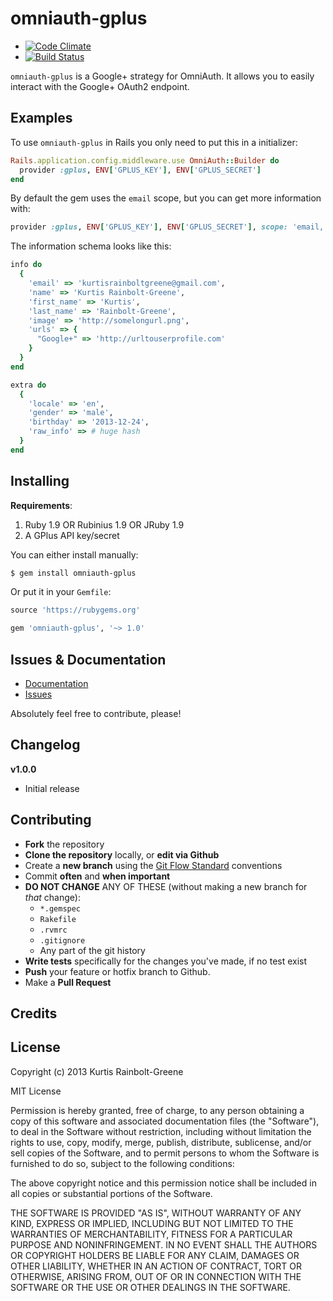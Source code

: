 omniauth-gplus
=========

  - [![Code Climate](https://codeclimate.com/github/krainboltgreene/omniauth-gplus.png)](https://codeclimate.com/github/krainboltgreene/omniauth-gplus)
  - [![Build Status](https://travis-ci.org/krainboltgreene/omniauth-gplus.png)](https://travis-ci.org/krainboltgreene/omniauth-gplus)

`omniauth-gplus` is a Google+ strategy for OmniAuth.
It allows you to easily interact with the Google+ OAuth2 endpoint.


Examples
--------

To use `omniauth-gplus` in Rails you only need to put this in a initializer:

``` ruby
Rails.application.config.middleware.use OmniAuth::Builder do
  provider :gplus, ENV['GPLUS_KEY'], ENV['GPLUS_SECRET']
end
```

By default the gem uses the `email` scope, but you can get more information with:

``` ruby
provider :gplus, ENV['GPLUS_KEY'], ENV['GPLUS_SECRET'], scope: 'email, profile'
```

The information schema looks like this:

``` ruby
info do
  {
    'email' => 'kurtisrainboltgreene@gmail.com',
    'name' => 'Kurtis Rainbolt-Greene',
    'first_name' => 'Kurtis',
    'last_name' => 'Rainbolt-Greene',
    'image' => 'http://somelongurl.png',
    'urls' => {
      "Google+" => 'http://urltouserprofile.com'
    }
  }
end

extra do
  {
    'locale' => 'en',
    'gender' => 'male',
    'birthday' => '2013-12-24',
    'raw_info' => # huge hash
  }
end
```


Installing
----------

**Requirements**:

  1. Ruby 1.9 OR Rubinius 1.9 OR JRuby 1.9
  2. A GPlus API key/secret

You can either install manually:

``` bash
$ gem install omniauth-gplus
```

Or put it in your `Gemfile`:

``` ruby
source 'https://rubygems.org'

gem 'omniauth-gplus', '~> 1.0'
```


Issues & Documentation
----------------------

* [Documentation](https://github.com/krainboltgreene/omniauth-gplus/wiki)
* [Issues](https://github.com/krainboltgreene/omniauth-gplus/issues)

Absolutely feel free to contribute, please!


Changelog
---------

**v1.0.0**

* Initial release


Contributing
------------

* **Fork** the repository
* **Clone the repository** locally, or **edit via Github**
* Create a **new branch** using the [Git Flow Standard](http://yakiloo.com/getting-started-git-flow/) conventions
* Commit **often** and **when important**
* **DO NOT CHANGE** ANY OF THESE (without making a new branch for *that* change):
  * `*.gemspec`
  * `Rakefile`
  * `.rvmrc`
  * `.gitignore`
  * Any part of the git history
* **Write tests** specifically for the changes you've made, if no test exist
* **Push** your feature or hotfix branch to Github.
* Make a **Pull Request**


Credits
-------


License
-------

Copyright (c) 2013 Kurtis Rainbolt-Greene

MIT License

Permission is hereby granted, free of charge, to any person obtaining
a copy of this software and associated documentation files (the
"Software"), to deal in the Software without restriction, including
without limitation the rights to use, copy, modify, merge, publish,
distribute, sublicense, and/or sell copies of the Software, and to
permit persons to whom the Software is furnished to do so, subject to
the following conditions:

The above copyright notice and this permission notice shall be
included in all copies or substantial portions of the Software.

THE SOFTWARE IS PROVIDED "AS IS", WITHOUT WARRANTY OF ANY KIND,
EXPRESS OR IMPLIED, INCLUDING BUT NOT LIMITED TO THE WARRANTIES OF
MERCHANTABILITY, FITNESS FOR A PARTICULAR PURPOSE AND
NONINFRINGEMENT. IN NO EVENT SHALL THE AUTHORS OR COPYRIGHT HOLDERS BE
LIABLE FOR ANY CLAIM, DAMAGES OR OTHER LIABILITY, WHETHER IN AN ACTION
OF CONTRACT, TORT OR OTHERWISE, ARISING FROM, OUT OF OR IN CONNECTION
WITH THE SOFTWARE OR THE USE OR OTHER DEALINGS IN THE SOFTWARE.
